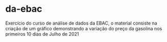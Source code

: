 # da-ebac
Exercício do curso de análise de dados da EBAC, o material consiste na criação de um gráfico demonstrando a variação do preço da gasolina nos primeiros 10 dias de Julho de 2021
